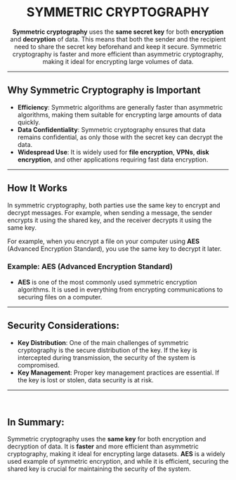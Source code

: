 <div align="center">

# SYMMETRIC CRYPTOGRAPHY

</div>

<div align="center">

**Symmetric cryptography** uses the **same secret key** for both **encryption** and **decryption** of data. This means that both the sender and the recipient need to share the secret key beforehand and keep it secure. Symmetric cryptography is faster and more efficient than asymmetric cryptography, making it ideal for encrypting large volumes of data.

</div>

---

## **Why Symmetric Cryptography is Important**

- **Efficiency**: Symmetric algorithms are generally faster than asymmetric algorithms, making them suitable for encrypting large amounts of data quickly.
- **Data Confidentiality**: Symmetric cryptography ensures that data remains confidential, as only those with the secret key can decrypt the data.
- **Widespread Use**: It is widely used for **file encryption**, **VPNs**, **disk encryption**, and other applications requiring fast data encryption.

---

## **How It Works**
In symmetric cryptography, both parties use the same key to encrypt and decrypt messages. For example, when sending a message, the sender encrypts it using the shared key, and the receiver decrypts it using the same key.

For example, when you encrypt a file on your computer using **AES** (Advanced Encryption Standard), you use the same key to decrypt it later.

### **Example**: **AES (Advanced Encryption Standard)**
- **AES** is one of the most commonly used symmetric encryption algorithms. It is used in everything from encrypting communications to securing files on a computer.

---

## **Security Considerations:**
- **Key Distribution**: One of the main challenges of symmetric cryptography is the secure distribution of the key. If the key is intercepted during transmission, the security of the system is compromised.
- **Key Management**: Proper key management practices are essential. If the key is lost or stolen, data security is at risk.

---

<br>

## **In Summary:**

Symmetric cryptography uses the **same key** for both encryption and decryption of data. It is **faster** and more efficient than asymmetric cryptography, making it ideal for encrypting large datasets. **AES** is a widely used example of symmetric encryption, and while it is efficient, securing the shared key is crucial for maintaining the security of the system.

</br>
